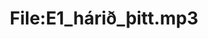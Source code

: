 ---
title: File:E1_hárið_þitt.mp3
recording of: hárið þitt
reading speed: slow
speaker: E
license: CC0
---
